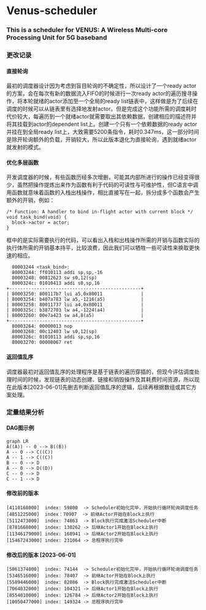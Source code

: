 
# Venus-scheduler
### This is a scheduler for VENUS: A Wireless Multi-core Processing Unit for 5G baseband

### 更改记录
#### 直接轮询
最初的调度器设计因为考虑到盲目轮询的不确定性，所以设计了一个ready actor的方案，会在每次有新的数据流入FIFO的时候进行一次ready actor的遍历搜寻操作，将本轮就绪的actor添加至一个全局的ready list链表中，这样做是为了后续在调度的时候可以从链表里有选择地发射actor。但是完成这个功能所需的调度耗时代价较大，每遍历到一个就绪actor就需要取出其依赖数据，创建相应的描述符并将其挂载到actor的dependent list上。创建一个只有一个依赖数据的ready actor并挂在到全局ready list上，大致需要5200条指令，耗时0.347ms，这一部分时间是除开轮询额外的负载，开销较大，所以此版本退化为直接轮询，遇到就绪actor就发射的模式。
#### 优化多层函数
开发调度器的时候，有些函数历经多次增删，可能其内部所进行的操作已经变得很少，虽然把操作提炼出来作为函数有利于代码的可读性与可维护性，但C语言中调用函数就意味着函数的入栈出栈操作，相比直接写在一起，拆分成多个函数会产生额外的开销，例如：
```
/* Function: A handler to bind in-flight actor with current block */
void task_bind(void) {
  block->actor = actor;
}
```
框中的是实际需要执行的代码，可以看出入栈和出栈操作所需的开销与函数实际的执行体所需的开销基本持平，比较浪费，因此我们可以牺牲一些可读性来换取更快速的相应。
```
  80003244 <task_bind>:
  80003244: ff010113 addi sp,sp,-16
  80003248: 00812623 sw s0,12(sp)
  8000324c: 01010413 addi s0,sp,16
+------------------------------------------------+
| 80003250: 800117b7 lui a5,0x80011              |
| 80003254: b407a783 lw a5,-1216(a5)             |
| 80003258: 80011737 lui a4,0x80011              |
| 8000325c: b3872703 lw a4,-1224(a4)             |
| 80003260: 00e7a423 sw a4,8(a5)                 |
+------------------------------------------------+
  80003264: 00000013 nop
  80003268: 00c12403 lw s0,12(sp)
  8000326c: 01010113 addi sp,sp,16
  80003270: 00008067 ret
```
#### 返回值乱序
调度器最初对返回值乱序的处理程序是基于链表的遍历穿插的，但现今评估调度处理时间的时候，发现链表的动态创建、链接和销毁操作及其耗费时间资源，所以现在此版本[2023-06-01]先删去判断返回值乱序的逻辑，后续再根据数组或其它方案处理。

### 定量结果分析
#### DAG图示例
```mermaid
graph LR
A((A)) -- 0 --> B((B))
A -- 0 --> C((C))
A -- 1 --> C((C))
B -- 0 --> D
A -- 0 --> D((D))
C -- 0 --> D
C -- 1 --> D
```
#### 修改前的版本
```
[4110168000]  index: 59800  -> Scheduler初始化完毕，开始执行循环轮询调度任务
[4851225000]  index：70907  -> 前继Actor开始在Block上执行
[5112473000]  index: 74863  -> Block执行完成激活Scheduler中断
[8781668000]  index: 130262 -> 后继Actor1开始在Block上执行
[11346179000] index: 168941 -> 后继Actor2开始在Block上执行
[15467243000] index: 231064 -> 总程序执行完毕
```
#### 修改后的版本 [2023-06-01]
```
[5061374000]  index: 74144  -> Scheduler初始化完毕，开始执行循环轮询调度任务
[5346516000]  index: 78407  -> 前继Actor开始在Block上执行
[5589446000]  index: 82086  -> Block执行完成激活Scheduler中断
[7064832000]  index: 104321 -> 后继Actor1开始在Block上执行
[8554010000]  index: 126784 -> 后继Actor2开始在Block上执行
[10050477000] index: 149324 -> 总程序执行完毕
```
